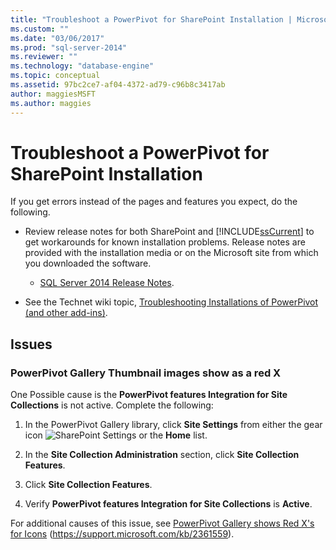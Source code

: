 ```yaml
---
title: "Troubleshoot a PowerPivot for SharePoint Installation | Microsoft Docs"
ms.custom: ""
ms.date: "03/06/2017"
ms.prod: "sql-server-2014"
ms.reviewer: ""
ms.technology: "database-engine"
ms.topic: conceptual
ms.assetid: 97bc2ce7-af04-4372-ad79-c96b8c3417ab
author: maggiesMSFT 
ms.author: maggies
---
```

# Troubleshoot a PowerPivot for SharePoint Installation
  If you get errors instead of the pages and features you expect, do the following.  
  
-   Review release notes for both SharePoint and [!INCLUDE[ssCurrent](../../includes/sscurrent-md.md)] to get workarounds for known installation problems. Release notes are provided with the installation media or on the Microsoft site from which you downloaded the software.  
  
    -   [SQL Server 2014 Release Notes](https://technet.microsoft.com/library/dn169381\(v=sql.15\).aspx).  
  
-   See the Technet wiki topic, [Troubleshooting Installations of PowerPivot (and other add-ins)](https://social.technet.microsoft.com/wiki/contents/articles/13737.troubleshooting-installations-of-powerpivot-and-other-add-ins.aspx).  
  
## Issues  
  
### PowerPivot Gallery Thumbnail images show as a red X  
 One Possible cause is the **PowerPivot features Integration for Site Collections** is not active. Complete the following:  
  
1.  In the PowerPivot Gallery library, click **Site Settings** from either the gear icon ![SharePoint Settings](https://docs.microsoft.com/analysis-services/analysis-services/media/as-sharepoint2013-settings-gear.gif "SharePoint Settings") or the **Home** list.  
  
2.  In the **Site Collection Administration** section, click **Site Collection Features**.  
  
3.  Click **Site Collection Features**.  
  
4.  Verify **PowerPivot features Integration for Site Collections** is **Active**.  
  
 For additional causes of this issue, see [PowerPivot Gallery shows Red X's for Icons](https://support.microsoft.com/kb/2361559) (https://support.microsoft.com/kb/2361559).  
  
  
